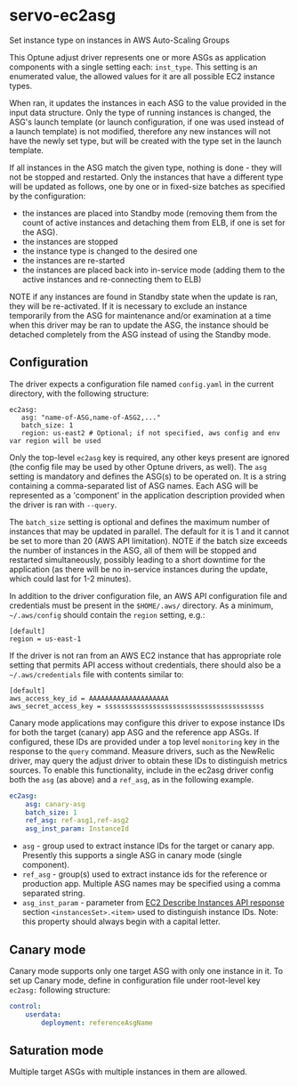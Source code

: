 # servo-ec2asg
Set instance type on instances in AWS Auto-Scaling Groups

This Optune adjust driver represents one or more ASGs as application components with a single setting each: `inst_type`. This setting is an enumerated value, the allowed values for it are all possible EC2 instance types.

When ran, it updates the instances in each ASG to the value provided in the input data structure. Only the type of running instances is changed, the ASG's launch template (or launch configuration, if one was used instead of a launch template) is not modified, therefore any new instances will not have the newly set type, but will be created with the type set in the launch template.

If all instances in the ASG match the given type, nothing is done - they will not be stopped and restarted. Only the instances that have a different type will be updated as follows, one by one or in fixed-size batches as specified by the configuration:

- the instances are placed into Standby mode (removing them from the count of active instances and detaching them from ELB, if one is set for the ASG).
- the instances are stopped
- the instance type is changed to the desired one
- the instances are re-started
- the instances are placed back into in-service mode (adding them to the active instances and re-connecting them to ELB)

NOTE if any instances are found in Standby state when the update is ran, they will be re-activated. If it is necessary to exclude an instance temporarily from the ASG for maintenance and/or examination at a time when this driver may be ran to update the ASG, the instance should be detached completely from the ASG instead of using the Standby mode.

## Configuration

The driver expects a configuration file named `config.yaml` in the current directory, with the following structure:

    ec2asg:
       asg: "name-of-ASG,name-of-ASG2,..."
       batch_size: 1
       region: us-east2 # Optional; if not specified, aws config and env var region will be used

Only the top-level `ec2asg` key is required, any other keys present are ignored (the config file may be used by other Optune drivers, as well). The `asg` setting is mandatory and defines the ASG(s) to be operated on. It is a string containing a comma-separated list of ASG names. Each ASG will be represented as a 'component' in the application description provided when the driver is ran with `--query`.

The `batch_size` setting is optional and defines the maximum number of instances that may be updated in parallel. The default for it is 1 and it cannot be set to more than 20 (AWS API limitation). NOTE if the batch size exceeds the number of instances in the ASG, all of them will be stopped and restarted simultaneously, possibly leading to a short downtime for the application (as there will be no in-service instances during the update, which could last for 1-2 minutes).

In addition to the driver configuration file, an AWS API configuration file and credentials must be present in the `$HOME/.aws/` directory. As a minimum, `~/.aws/config` should contain the `region` setting, e.g.:

    [default]
    region = us-east-1

If the driver is not ran from an AWS EC2 instance that has appropriate role setting that permits API access without credentials, there should also be a `~/.aws/credentials` file with contents similar to:

    [default]
    aws_access_key_id = AAAAAAAAAAAAAAAAAAAA
    aws_secret_access_key = ssssssssssssssssssssssssssssssssssssssss

Canary mode applications may configure this driver to expose instance IDs for both the target (canary) app ASG and the reference app ASGs.  If configured, these IDs are provided under a top level `monitoring` key in the response to the `query` command.  Measure drivers, such as the NewRelic driver, may query the adjust driver to obtain these IDs to distinguish metrics sources.  To enable this functionality, include in the ec2asg driver config both the `asg` (as above) and a `ref_asg`, as in the following example.

```yaml
ec2asg:
    asg: canary-asg
    batch_size: 1
    ref_asg: ref-asg1,ref-asg2
    asg_inst_param: InstanceId
```  
- `asg` - group used to extract instance IDs for the target or canary app.  Presently this supports a single ASG in canary mode (single component).
- `ref_asg` - group(s) used to extract instance ids for the reference or production app.  Multiple ASG names may be specified using a comma separated string.
- `asg_inst_param` - parameter from [EC2 Describe Instances API response](https://docs.aws.amazon.com/AWSEC2/latest/APIReference/API_DescribeInstances.html#API_DescribeInstances_ResponseElements) section `<instancesSet>.<item>` used to distinguish instance IDs. Note: this property should always begin with a capital letter.

## Canary mode

Canary mode supports only one target ASG with only one instance in it. To set up Canary mode, define in configuration file under root-level key `ec2asg:` following structure:
```yaml
control:
    userdata:
        deployment: referenceAsgName
```

## Saturation mode

Multiple target ASGs with multiple instances in them are allowed.
